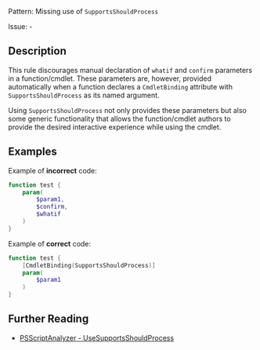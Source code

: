 Pattern: Missing use of `SupportsShouldProcess`

Issue: -

## Description

This rule discourages manual declaration of `whatif` and `confirm` parameters in a function/cmdlet. These parameters are, however, provided automatically when a function declares a `CmdletBinding` attribute with `SupportsShouldProcess` as its named argument. 

Using `SupportsShouldProcess` not only provides these parameters but also some generic functionality that allows the function/cmdlet authors to provide the desired interactive experience while using the cmdlet.

## Examples

Example of **incorrect** code:

```PowerShell
function test {
    param(
        $param1,
        $confirm,
        $whatif
    )
}
```

Example of **correct** code:
```PowerShell
function test {
    [CmdletBinding(SupportsShouldProcess)]
    param(
        $param1
    )
}
```

## Further Reading

* [PSScriptAnalyzer - UseSupportsShouldProcess](https://github.com/PowerShell/PSScriptAnalyzer/blob/master/RuleDocumentation/UseSupportsShouldProcess.md)